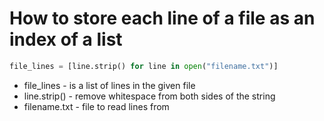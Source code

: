 # How to store each line of a file as an index of a list

```python
file_lines = [line.strip() for line in open("filename.txt")]
```

- file_lines - is a list of lines in the given file
- line.strip() - remove whitespace from both sides of the string
- filename.txt - file to read lines from
